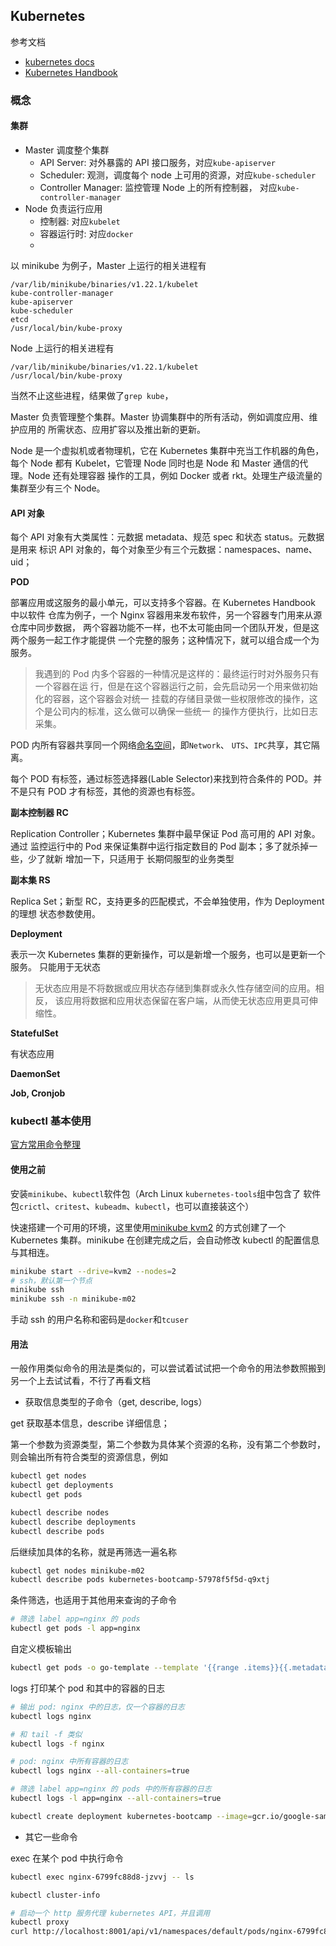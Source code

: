 ## Kubernetes

参考文档
* [kubernetes docs](https://kubernetes.io/zh/docs/tutorials/)
* [Kubernetes Handbook](https://jimmysong.io/kubernetes-handbook/)

### 概念

#### 集群

* Master 调度整个集群
    - API Server: 对外暴露的 API 接口服务，对应`kube-apiserver`
    - Scheduler: 观测，调度每个 node 上可用的资源，对应`kube-scheduler`
    - Controller Manager: 监控管理 Node 上的所有控制器，
      对应`kube-controller-manager`
* Node 负责运行应用
    - 控制器: 对应`kubelet`
    - 容器运行时: 对应`docker`
    - 

以 minikube 为例子，Master 上运行的相关进程有
```
/var/lib/minikube/binaries/v1.22.1/kubelet
kube-controller-manager
kube-apiserver
kube-scheduler
etcd
/usr/local/bin/kube-proxy
```

Node 上运行的相关进程有
```
/var/lib/minikube/binaries/v1.22.1/kubelet
/usr/local/bin/kube-proxy
```

当然不止这些进程，结果做了`grep kube`，

Master 负责管理整个集群。Master 协调集群中的所有活动，例如调度应用、维护应用的
所需状态、应用扩容以及推出新的更新。

Node 是一个虚拟机或者物理机，它在 Kubernetes 集群中充当工作机器的角色，每个 Node
都有 Kubelet，它管理 Node 同时也是 Node 和 Master 通信的代理。Node 还有处理容器
操作的工具，例如 Docker 或者 rkt。处理生产级流量的集群至少有三个 Node。

#### API 对象

每个 API 对象有大类属性：元数据 metadata、规范 spec 和状态 status。元数据是用来
标识 API 对象的，每个对象至少有三个元数据：namespaces、name、uid；

**POD**

部署应用或这服务的最小单元，可以支持多个容器。在 Kubernetes Handbook 中以软件
仓库为例子，一个 Nginx 容器用来发布软件，另一个容器专门用来从源仓库中同步数据，
两个容器功能不一样，也不太可能由同一个团队开发，但是这两个服务一起工作才能提供
一个完整的服务；这种情况下，就可以组合成一个为服务。

> 我遇到的 Pod 内多个容器的一种情况是这样的：最终运行时对外服务只有一个容器在运
> 行，但是在这个容器运行之前，会先启动另一个用来做初始化的容器，这个容器会对统一
> 挂载的存储目录做一些权限修改的操作，这个是公司内的标准，这么做可以确保一些统一
> 的操作方便执行，比如日志采集。

POD 内所有容器共享同一个网络[命名空间](../Linux/namespace.md)，即`Network`、
`UTS`、`IPC`共享，其它隔离。

每个 POD 有标签，通过标签选择器(Lable Selector)来找到符合条件的 POD。并不是只有
POD 才有标签，其他的资源也有标签。

**副本控制器 RC**

Replication Controller；Kubernetes 集群中最早保证 Pod 高可用的 API 对象。通过
监控运行中的 Pod 来保证集群中运行指定数目的 Pod 副本；多了就杀掉一些，少了就新
增加一下，只适用于 长期伺服型的业务类型

**副本集 RS**

Replica Set；新型 RC，支持更多的匹配模式，不会单独使用，作为 Deployment 的理想
状态参数使用。

**Deployment**

表示一次 Kubernetes 集群的更新操作，可以是新增一个服务，也可以是更新一个服务。
只能用于无状态

> 无状态应用是不将数据或应用状态存储到集群或永久性存储空间的应用。相反，
> 该应用将数据和应用状态保留在客户端，从而使无状态应用更具可伸缩性。

**StatefulSet**

有状态应用

**DaemonSet**

**Job, Cronjob**

### kubectl 基本使用

[官方常用命令整理](https://kubernetes.io/docs/reference/kubectl/cheatsheet/)

#### 使用之前

安装`minikube`、`kubectl`软件包（Arch Linux `kubernetes-tools`组中包含了
软件包`crictl`、`critest`、`kubeadm`、`kubectl`，也可以直接装这个）

快速搭建一个可用的环境，这里使用[minikube kvm2](https://minikube.sigs.k8s.io/docs/drivers/kvm2/)
的方式创建了一个 Kubernetes 集群。minikube 在创建完成之后，会自动修改 kubectl 
的配置信息与其相连。

```bash
minikube start --drive=kvm2 --nodes=2
# ssh，默认第一个节点
minikube ssh
minikube ssh -n minikube-m02
```

手动 ssh 的用户名称和密码是`docker`和`tcuser`

#### 用法

一般作用类似命令的用法是类似的，可以尝试着试试把一个命令的用法参数照搬到
另一个上去试试看，不行了再看文档

* 获取信息类型的子命令（get, describe, logs）

get 获取基本信息，describe 详细信息；

第一个参数为资源类型，第二个参数为具体某个资源的名称，没有第二个参数时，
则会输出所有符合类型的资源信息，例如
```bash
kubectl get nodes
kubectl get deployments
kubectl get pods

kubectl describe nodes
kubectl describe deployments
kubectl describe pods
```

后继续加具体的名称，就是再筛选一遍名称
```bash
kubectl get nodes minikube-m02
kubectl describe pods kubernetes-bootcamp-57978f5f5d-q9xtj
```

条件筛选，也适用于其他用来查询的子命令
```bash
# 筛选 label app=nginx 的 pods
kubectl get pods -l app=nginx
```

自定义模板输出
```bash
kubectl get pods -o go-template --template '{{range .items}}{{.metadata.name}}{{"\n"}}{{end}}'
```

logs 打印某个 pod 和其中的容器的日志

```bash
# 输出 pod: nginx 中的日志，仅一个容器的日志
kubectl logs nginx

# 和 tail -f 类似
kubectl logs -f nginx

# pod: nginx 中所有容器的日志
kubectl logs nginx --all-containers=true

# 筛选 label app=nginx 的 pods 中的所有容器的日志
kubectl logs -l app=nginx --all-containers=true
```

```bash
kubectl create deployment kubernetes-bootcamp --image=gcr.io/google-samples/kubernetes-bootcamp:v1
```

* 其它一些命令

exec 在某个 pod 中执行命令
```bash
kubectl exec nginx-6799fc88d8-jzvvj -- ls
```

```bash
kubectl cluster-info
```

```bash
# 启动一个 http 服务代理 kubernetes API，并且调用
kubectl proxy
curl http://localhost:8001/api/v1/namespaces/default/pods/nginx-6799fc88d8-jzvvj
```

